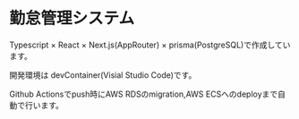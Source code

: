 # 勤怠管理システム
Typescript × React × Next.js(AppRouter) × prisma(PostgreSQL)で作成しています。

開発環境は devContainer(Visial Studio Code)です。

Github Actionsでpush時にAWS RDSのmigration,AWS ECSへのdeployまで自動で行います。
